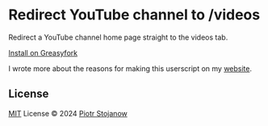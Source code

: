 # Redirect YouTube channel to /videos

Redirect a YouTube channel home page straight to the videos tab.

[Install on Greasyfork](https://greasyfork.org/en/scripts/500460-redirect-youtube-channel-to-videos)

I wrote more about the reasons for making this userscript on my [website](https://stojanow.com/til/redirect-youtube-channel-home-page/).

## License

[MIT](./LICENSE) License © 2024 [Piotr Stojanow](https://github.com/psto)
